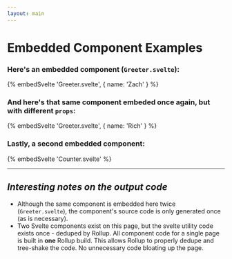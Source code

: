```yaml
---
layout: main
---
```


# Embedded Component Examples

### Here's an embedded component (`Greeter.svelte`):

{% embedSvelte 'Greeter.svelte', { name: 'Zach' } %}

### And here's that same component embeded once again, but with different `props`:

{% embedSvelte 'Greeter.svelte', { name: 'Rich' } %}

### Lastly, a second embedded component:

{% embedSvelte 'Counter.svelte' %}

---

## _Interesting notes on the output code_

- Although the same component is embedded here twice (`Greeter.svelte`), the component's source code is only generated once (as is necessary).
- Two Svelte components exist on this page, but the svelte utility code exists once - deduped by Rollup. All component code for a single page is built in **one** Rollup build. This allows Rollup to properly dedupe and tree-shake the code. No unnecessary code bloating up the page.
